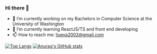 ### Hi there 👋

<!--
**evaliu2002/evaliu2002** is a ✨ _special_ ✨ repository because its `README.md` (this file) appears on your GitHub profile.
-->

<!-- Here are some ideas to get you started:
 -->
 
- 🔭 I’m currently working on my Bachelors in Computer Science at the University of Washington
- 🌱 I’m currently learning ReactJS/TS and front end developing
- 📫 How to reach me: liueva2002@gmail.com

[![Top Langs](https://github-readme-stats.vercel.app/api/top-langs/?username=evaliu2002&layout=compact&hide_border)](https://github.com/anuraghazra/github-readme-stats)
[![Anurag's GitHub stats](https://github-readme-stats.vercel.app/api?username=evaliu2002&count_private=true&show_icons=true&theme=radical)](https://github.com/anuraghazra/github-readme-stats)
